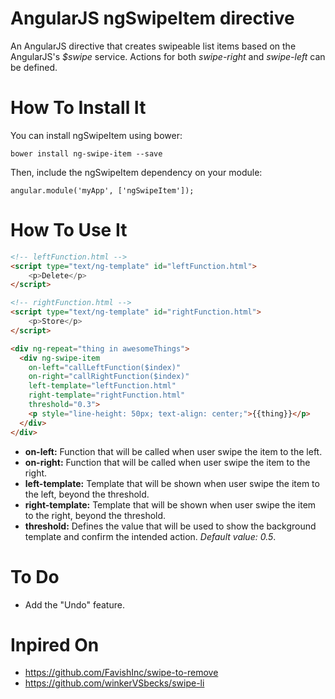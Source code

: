 AngularJS ngSwipeItem directive
========================
An AngularJS directive that creates swipeable list items based on the AngularJS's *$swipe* service. Actions for both *swipe-right* and *swipe-left* can be defined.

How To Install It
=============
You can install ngSwipeItem using bower:
```
bower install ng-swipe-item --save
```
Then, include the ngSwipeItem dependency on your module:
```
angular.module('myApp', ['ngSwipeItem']);
```
How To Use It
=============
```html
<!-- leftFunction.html -->
<script type="text/ng-template" id="leftFunction.html">
    <p>Delete</p>
</script>

<!-- rightFunction.html -->
<script type="text/ng-template" id="rightFunction.html">
    <p>Store</p>
</script>

<div ng-repeat="thing in awesomeThings">
  <div ng-swipe-item 
    on-left="callLeftFunction($index)"
    on-right="callRightFunction($index)"
    left-template="leftFunction.html"
    right-template="rightFunction.html"
    threshold="0.3">
    <p style="line-height: 50px; text-align: center;">{{thing}}</p>
  </div>
</div>
```
* **on-left:** Function that will be called when user swipe the item to the left.
* **on-right:** Function that will be called when user swipe the item to the right.
* **left-template:** Template that will be shown when user swipe the item to the left, beyond the threshold.
* **right-template:** Template that will be shown when user swipe the item to the right, beyond the threshold.
* **threshold:** Defines the value that will be used to show the background template and confirm the intended action. *Default value: 0.5*.

To Do
=============
* Add the "Undo" feature.

Inpired On
============
 * https://github.com/FavishInc/swipe-to-remove
 * https://github.com/winkerVSbecks/swipe-li
